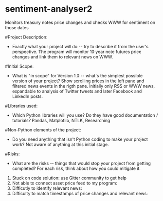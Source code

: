 # sentiment-analyser2
Monitors treasury notes price changes and checks WWW for sentiment on those dates

#Project Description:
* Exactly what your project will do -- try to describe it from the user's perspective.
The program will monitor 10 year note futures price changes and link them to relevant news on WWW.

#Initial Scope:
* What is "in scope" for Version 1.0 -- what's the simplest possible version of your project?
Show scrolling prices in the left pane and filtered news events in the rigth pane. 
Initially only RSS or WWW news, expandable to analysis of Twitter tweets and later Facebook and LinkedIn posts.

#Libraries used:
* Which Python libraries will you use? Do they have good documentation / tutorials?
Pandas, Matplotlib, NTLK, 
Researching 


#Non-Python elements of the project:
* Do you need anything that isn't Python coding to make your project work?
Not aware of anything at this initial stage.

#Risks:
* What are the risks -- things that would stop your project from getting completed? For each risk, think about how you could mitigate it.
1. Stuck on code solution: use Gitter community to get help
2. Not able to connect asset price feed to my program: 
3. Difficutly to identify relevant news:
4. Difficulty to match timestamps of price changes and relevant news:
